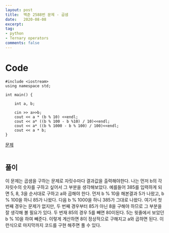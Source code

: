 ```yaml
---
layout: post
title:  백준 2588번 문제 - 곱샘
date:   2020-08-08
excerpt:
tag:
- python
- Ternary operators
comments: false
---
```


# Code

```
#include <iostream>
using namespace std;

int main() {

	int a, b;

	cin >> a>>b;
	cout << a * (b % 10) <<endl;
	cout << a* ((b % 100 - b %10) / 10)<<endl;
	cout << a* ((b % 1000 - b % 100) / 100)<<endl;
	cout << a * b;
}
```
[문제](https://www.acmicpc.net/problem/2588)
<br><br>
## 풀이

이 문제는 곱샘을 구하는 문제로 자릿수마다 결과값을 출력해야한다. 나는 먼저 b의 각 자릿수의 숫자를 구하고 싶어서 그 부분을 생각해보았다. 예를들어 385를 입력하게 되면 5, 8, 3을 순서대로 구하고 a와 곱해야 한다. 먼저 b % 10을 해본결과 5가 나왔고, b % 100을 하니 85가 나왔다. 다음 b % 1000을 하니 385가 그대로 나왔다. 여기서 첫 번째 경우는 문제가 없지만, 두 번째 경우부터 85가 아닌 8을 구해야 하므로 그 부분을 잘 생각해 볼 필요가 있다. 두 번재 85의 경우 5를 빼면 80이된다. 5는 윗줄에서 보았던 b % 10을 하여 빼준다. 이렇게 계산하면 8이 정상적으로 구해지고 a와 곱하면 된다. 이런식으로 마지막까지 코드를 구현 해주면 풀 수 있다.
